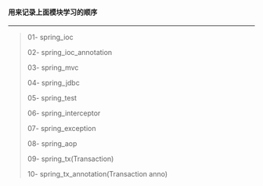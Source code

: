 #### 用来记录上面模块学习的顺序

---



>   01- spring_ioc
>
>   02- spring_ioc_annotation
>
>   03- spring_mvc
>
>   04- spring_jdbc
>
>   05- spring_test
>
>   06- spring_interceptor
>
>   07- spring_exception
>
>   08- spring_aop
>
>   09- spring_tx(Transaction)
>
>   10- spring_tx_annotation(Transaction anno)
